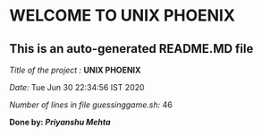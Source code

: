 # WELCOME TO UNIX PHOENIX

 ## This is an auto-generated README.MD file
*Title of the project :* **UNIX PHOENIX**

 *Date:*
Tue Jun 30 22:34:56 IST 2020

 *Number of lines in file guessinggame.sh:*
46


 **Done by: _Priyanshu Mehta_**
